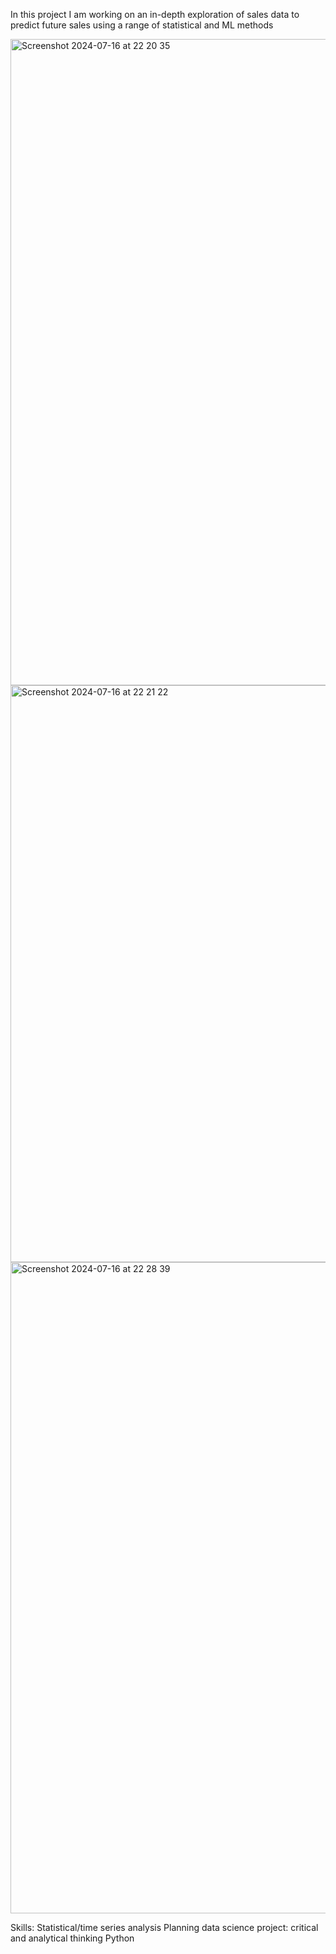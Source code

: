 In this project I am working on an in-depth exploration of sales data to predict future sales using a range of statistical and ML methods

<img width="1034" alt="Screenshot 2024-07-16 at 22 20 35" src="https://github.com/user-attachments/assets/a9b186a4-6f65-4a5c-a4fc-e7b5d1a26b76">

<img width="923" alt="Screenshot 2024-07-16 at 22 21 22" src="https://github.com/user-attachments/assets/a36afc18-1681-48d4-98ee-a8349de0310e">

<img width="1042" alt="Screenshot 2024-07-16 at 22 28 39" src="https://github.com/user-attachments/assets/800c3a17-9546-4478-b9e5-a9d1315a0534">


Skills:
Statistical/time series analysis
Planning data science project: critical and analytical thinking
Python



